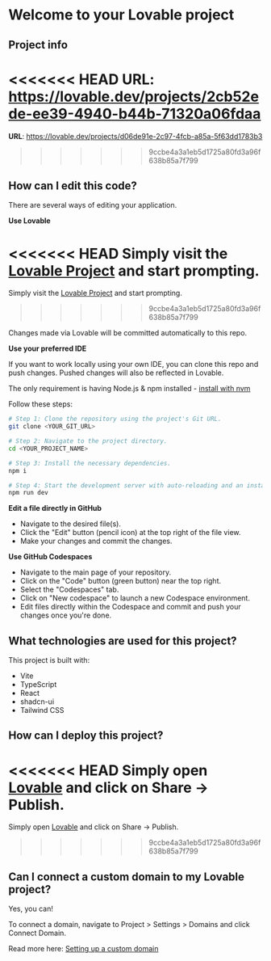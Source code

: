 # Welcome to your Lovable project

## Project info

<<<<<<< HEAD
**URL**: https://lovable.dev/projects/2cb52ede-ee39-4940-b44b-71320a06fdaa
=======
**URL**: https://lovable.dev/projects/d06de91e-2c97-4fcb-a85a-5f63dd1783b3
>>>>>>> 9ccbe4a3a1eb5d1725a80fd3a96f638b85a7f799

## How can I edit this code?

There are several ways of editing your application.

**Use Lovable**

<<<<<<< HEAD
Simply visit the [Lovable Project](https://lovable.dev/projects/2cb52ede-ee39-4940-b44b-71320a06fdaa) and start prompting.
=======
Simply visit the [Lovable Project](https://lovable.dev/projects/d06de91e-2c97-4fcb-a85a-5f63dd1783b3) and start prompting.
>>>>>>> 9ccbe4a3a1eb5d1725a80fd3a96f638b85a7f799

Changes made via Lovable will be committed automatically to this repo.

**Use your preferred IDE**

If you want to work locally using your own IDE, you can clone this repo and push changes. Pushed changes will also be reflected in Lovable.

The only requirement is having Node.js & npm installed - [install with nvm](https://github.com/nvm-sh/nvm#installing-and-updating)

Follow these steps:

```sh
# Step 1: Clone the repository using the project's Git URL.
git clone <YOUR_GIT_URL>

# Step 2: Navigate to the project directory.
cd <YOUR_PROJECT_NAME>

# Step 3: Install the necessary dependencies.
npm i

# Step 4: Start the development server with auto-reloading and an instant preview.
npm run dev
```

**Edit a file directly in GitHub**

- Navigate to the desired file(s).
- Click the "Edit" button (pencil icon) at the top right of the file view.
- Make your changes and commit the changes.

**Use GitHub Codespaces**

- Navigate to the main page of your repository.
- Click on the "Code" button (green button) near the top right.
- Select the "Codespaces" tab.
- Click on "New codespace" to launch a new Codespace environment.
- Edit files directly within the Codespace and commit and push your changes once you're done.

## What technologies are used for this project?

This project is built with:

- Vite
- TypeScript
- React
- shadcn-ui
- Tailwind CSS

## How can I deploy this project?

<<<<<<< HEAD
Simply open [Lovable](https://lovable.dev/projects/2cb52ede-ee39-4940-b44b-71320a06fdaa) and click on Share -> Publish.
=======
Simply open [Lovable](https://lovable.dev/projects/d06de91e-2c97-4fcb-a85a-5f63dd1783b3) and click on Share -> Publish.
>>>>>>> 9ccbe4a3a1eb5d1725a80fd3a96f638b85a7f799

## Can I connect a custom domain to my Lovable project?

Yes, you can!

To connect a domain, navigate to Project > Settings > Domains and click Connect Domain.

Read more here: [Setting up a custom domain](https://docs.lovable.dev/tips-tricks/custom-domain#step-by-step-guide)
